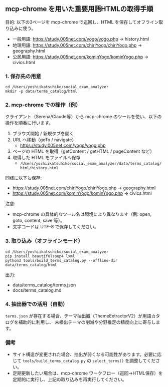 ## mcp-chrome を用いた重要用語HTMLの取得手順

目的: 以下の3ページを mcp-chrome で巡回し、HTML を保存してオフライン取り込みに使う。

- 一般用語: https://study.005net.com/yogo/yogo.php → history.html
- 地理用語: https://study.005net.com/chiriYogo/chiriYogo.php → geography.html
- 公民用語: https://study.005net.com/kominYogo/kominYogo.php → civics.html

### 1. 保存先の用意

```
cd /Users/yoshiikatsuhiko/social_exam_analyzer
mkdir -p data/terms_catalog/html
```

### 2. mcp-chrome での操作（例）

クライアント（Serena/Claude等）から mcp-chrome のツールを使い、以下の操作を順番に行います。

1) ブラウズ開始 / 新規タブを開く
2) URL へ移動（goTo / navigate）
   - https://study.005net.com/yogo/yogo.php
3) ページの HTML を取得（getContent / getHTML / pageContent など）
4) 取得した HTML をファイルへ保存
   - `/Users/yoshiikatsuhiko/social_exam_analyzer/data/terms_catalog/html/history.html`

同様に以下も保存:

- https://study.005net.com/chiriYogo/chiriYogo.php → geography.html
- https://study.005net.com/kominYogo/kominYogo.php → civics.html

注意:
- mcp-chrome の具体的なツール名は環境により異なります（例: open, goto, content, save 等）。
- 文字コードは UTF-8 で保存してください。

### 3. 取り込み（オフラインモード）

```
cd /Users/yoshiikatsuhiko/social_exam_analyzer
pip install beautifulsoup4 lxml
python3 tools/build_terms_catalog.py --offline-dir data/terms_catalog/html
```

出力:

- data/terms_catalog/terms.json
- docs/terms_catalog.md

### 4. 抽出器での活用（自動）

`terms.json` が存在する場合、テーマ抽出器（ThemeExtractorV2）が用語カタログを補助的に利用し、
未検出テーマの削減や分野推定の精度向上に寄与します。

### 備考

- サイト構造が変更された場合、抽出が弱くなる可能性があります。必要に応じて `tools/build_terms_catalog.py` の `select_terms()` を調整してください。
- 定期更新したい場合は、mcp-chrome ワークフロー（巡回→HTML保存）を定期的に実行し、上記の取り込みを再実行してください。

